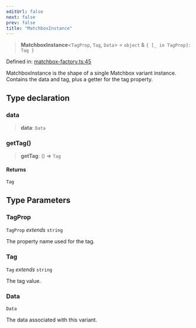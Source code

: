 ```yaml
---
editUrl: false
next: false
prev: false
title: "MatchboxInstance"
---
```


> **MatchboxInstance**\<`TagProp`, `Tag`, `Data`\> = `object` & `{ [_ in TagProp]: Tag }`

Defined in: [matchbox-factory.ts:45](https://github.com/WinstonFassett/matchina/blob/2d22b2187dda803854f54b63fe09d04bd833387d/src/matchbox-factory.ts#L45)

MatchboxInstance is the shape of a single Matchbox variant instance.
Contains the data and tag, plus a getter for the tag property.

## Type declaration

### data

> **data**: `Data`

### getTag()

> **getTag**: () => `Tag`

#### Returns

`Tag`

## Type Parameters

### TagProp

`TagProp` *extends* `string`

The property name used for the tag.

### Tag

`Tag` *extends* `string`

The tag value.

### Data

`Data`

The data associated with this variant.
